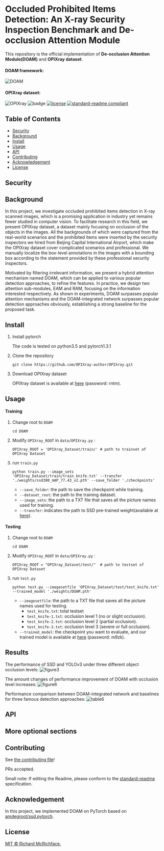 # Occluded Prohibited Items Detection: An X-ray Security Inspection Benchmark and De-occlusion Attention Module

This repository is the official implementation of **De-occlusion Attention Module(DOAM)** and **OPIXray dataset**.

#### DOAM framework:

![DOAM](framework.jpg)

#### OPIXray dataset:

![OPIXray](sample.png)
![badge]()
[![license](https://img.shields.io/github/license/:user/:repo.svg)](LICENSE)
[![standard-readme compliant](https://img.shields.io/badge/readme%20style-standard-brightgreen.svg?style=flat-square)](https://github.com/RichardLitt/standard-readme)

## Table of Contents

- [Security](#security)
- [Background](#background)
- [Install](#install)
- [Usage](#usage)
- [API](#api)
- [Contributing](#contributing)
- [Acknowledgement](#Acknowledgement)  
- [License](#license)

## Security



## Background

In this project, we investigate occluded prohibited items detection in X-ray scanned images, which is a promising application in industry yet remains fewer studied in computer vision. To facilitate research in this field, we present OPIXray dataset, a dataset mainly focusing on occlusion of the objects in the images. All the backgrounds of which were captured from the real-world scenarios and the prohibited items were inserted by the security inspectors we hired from Beijing Capital International Airport, which make the OPIXray dataset cover complicated scenarios and professional. We manually localize the box-level annotations in the images with a bounding box according to the statement provided by these professional security inspectors.

Motivated by filtering irrelevant information, we present a hybrid attention mechanism named DOAM, which can be applied to various popular detection approaches, to refine the features. In practice, we design two attention sub-modules, EAM and RAM, focusing on the information interested respectively. As shown in experiments, DOAM surpasses popular attention mechanisms and the DOAM-integrated network surpasses popular detection approaches obviously, establishing a strong baseline for the proposed task.

## Install

1. Install pytorch

	The code is tested on python3.5 and pytorch1.3.1

2. Clone the repository

	```
	git clone https://github.com/OPIXray-author/OPIXray.git
	```

3. Download OPIXray dataset

	OPIXray dataset is available at [here](https://pan.baidu.com/s/1vhaW_dRSim-3Yu_vKGLqjQ) (password: rntm).

## Usage

#### Training

1. Change root to `DOAM`

    ```
    cd DOAM
    ```

2. Modify `OPIXray_ROOT` in `data/OPIXray.py` :

    ```
    OPIXray_ROOT = 'OPIXray_Dataset/train/'	# path to trainset of OPIXray Dataset
    ```

3. run `train.py`

    ```
    python train.py --image_sets 'OPIXray_Dataset/train/train_knife.txt' --transfer './weights/ssd300_mAP_77.43_v2.pth' --save_folder './checkpoints'
    ```

    - `--save_folder`: the path to save the checkpoint while training.
    - `--dataset_root`: the path to the training dataset.
    - `--image_sets`: the path to a TXT file that saves all the picture names used for training.
    - `--transfer`: indicates the path to SSD pre-trained weight(available at [here](https://s3.amazonaws.com/amdegroot-models/ssd300_mAP_77.43_v2.pth)).

#### Testing

1. Change root to `DOAM`

    ```
    cd DOAM
    ```

2. Modify `OPIXray_ROOT` in `data/OPIXray.py` :

    ```
    OPIXray_ROOT = "OPIXray_Dataset/test/"	# path to testset of OPIXray Dataset
    ```
    
3. run `test.py`

    ```
    python test.py --imagesetfile 'OPIXray_Dataset/test/test_knife.txt' --trained_model './weights/DOAM.pth' 
    ```
    
    - `--imagesetfile`: the path to a TXT file that saves all the picture names used for testing.
    	- `test_knife.txt`: total testset
    	- `test_knife-1.txt`: occlusion level 1 (no or slight occlusion).
    	- `test_knife-2.txt`: occlusion level 2 (partial occlusion).
    	- `test_knife-3.txt`: occlusion level 3 (severe or full occlusion).
    - `--trained_model`: the checkpoint you want to evaluate, and our trained model is available at [here](https://pan.baidu.com/s/1OXvFODNcha2b3Jq5F6qkpw) (password: m9zk).

## Results
The performance of SSD and YOLOv3 under three different object occlusion levels:
![figure3](figure3.png) 

The amount changes of performance improvement of DOAM with occlusion level increases:
![figure6](figure6.png)

Performance comparison between DOAM-integrated network and baselines for three famous detection approaches:
![table6](table6.png)
## API



## More optional sections



## Contributing

See [the contributing file](CONTRIBUTING.md)!

PRs accepted.

Small note: If editing the Readme, please conform to the [standard-readme](https://github.com/RichardLitt/standard-readme) specification.

## Acknowledgement

In this project, we implemented DOAM on PyTorch based on [amdegroot/ssd.pytorch](https://github.com/amdegroot/ssd.pytorch).

## License

[MIT © Richard McRichface.](../LICENSE)
